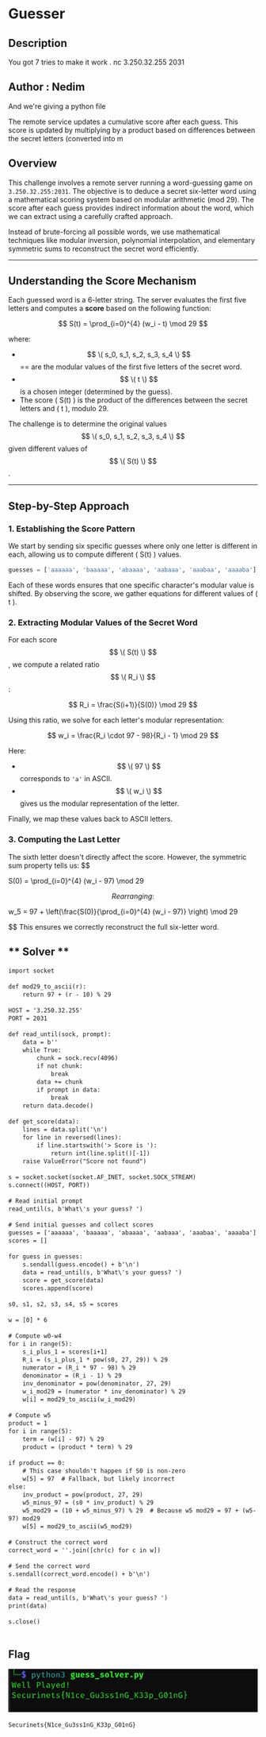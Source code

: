 # Guesser


## Description
You got 7 tries to make it work .
 nc 3.250.32.255 2031

## Author : Nedim
And we're giving a python file

The remote service updates a cumulative score after each guess. This score is updated by multiplying by a product based on differences between the secret letters (converted into m
## **Overview**

This challenge involves a remote server running a word-guessing game on `3.250.32.255:2031`. The objective is to deduce a secret six-letter word using a mathematical scoring system based on modular arithmetic (mod 29). The score after each guess provides indirect information about the word, which we can extract using a carefully crafted approach.

Instead of brute-forcing all possible words, we use mathematical techniques like modular inversion, polynomial interpolation, and elementary symmetric sums to reconstruct the secret word efficiently.

---

## **Understanding the Score Mechanism**

Each guessed word is a 6-letter string. The server evaluates the first five letters and computes a **score** based on the following function:

$$
S(t) = \prod_{i=0}^{4} (w_i - t) \mod 29
$$

where:
- $$ \( s_0, s_1, s_2, s_3, s_4 \) $$ == are the modular values of the first five letters of the secret word.
- $$ \( t \) $$ is a chosen integer (determined by the guess).
- The score \( S(t) \) is the product of the differences between the secret letters and \( t \), modulo 29.

The challenge is to determine the original values $$ \( s_0, s_1, s_2, s_3, s_4 \) $$ given different values of $$ \( S(t) \) $$.

---

## **Step-by-Step Approach**

### **1. Establishing the Score Pattern**
We start by sending six specific guesses where only one letter is different in each, allowing us to compute different \( S(t) \) values.

```python
guesses = ['aaaaaa', 'baaaaa', 'abaaaa', 'aabaaa', 'aaabaa', 'aaaaba']
```

Each of these words ensures that one specific character's modular value is shifted. By observing the score, we gather equations for different values of \( t \).

### **2. Extracting Modular Values of the Secret Word**
For each score $$ \( S(t) \) $$ , we compute a related ratio $$ \( R_i \) $$ :

$$
R_i = \frac{S(i+1)}{S(0)} \mod 29
$$

Using this ratio, we solve for each letter's modular representation:

$$
w_i = \frac{R_i \cdot 97 - 98}{R_i - 1} \mod 29
$$

Here:
- $$ \( 97 \) $$ corresponds to `'a'` in ASCII.
- $$ \( w_i \) $$ gives us the modular representation of the letter.

Finally, we map these values back to ASCII letters.

### **3. Computing the Last Letter**
The sixth letter doesn't directly affect the score. However, the symmetric sum property tells us:
$$

S(0) = \prod_{i=0}^{4} (w_i - 97) \mod 29

$$
Rearranging:
$$

w_5 = 97 + \left(\frac{S(0)}{\prod_{i=0}^{4} (w_i - 97)} \right) \mod 29

$$
This ensures we correctly reconstruct the full six-letter word.



## ** Solver **
```
import socket

def mod29_to_ascii(r):
    return 97 + (r - 10) % 29

HOST = '3.250.32.255'
PORT = 2031

def read_until(sock, prompt):
    data = b''
    while True:
        chunk = sock.recv(4096)
        if not chunk:
            break
        data += chunk
        if prompt in data:
            break
    return data.decode()

def get_score(data):
    lines = data.split('\n')
    for line in reversed(lines):
        if line.startswith('> Score is '):
            return int(line.split()[-1])
    raise ValueError("Score not found")

s = socket.socket(socket.AF_INET, socket.SOCK_STREAM)
s.connect((HOST, PORT))

# Read initial prompt
read_until(s, b'What\'s your guess? ')

# Send initial guesses and collect scores
guesses = ['aaaaaa', 'baaaaa', 'abaaaa', 'aabaaa', 'aaabaa', 'aaaaba']
scores = []

for guess in guesses:
    s.sendall(guess.encode() + b'\n')
    data = read_until(s, b'What\'s your guess? ')
    score = get_score(data)
    scores.append(score)

s0, s1, s2, s3, s4, s5 = scores

w = [0] * 6

# Compute w0-w4
for i in range(5):
    s_i_plus_1 = scores[i+1]
    R_i = (s_i_plus_1 * pow(s0, 27, 29)) % 29
    numerator = (R_i * 97 - 98) % 29
    denominator = (R_i - 1) % 29
    inv_denominator = pow(denominator, 27, 29)
    w_i_mod29 = (numerator * inv_denominator) % 29
    w[i] = mod29_to_ascii(w_i_mod29)

# Compute w5
product = 1
for i in range(5):
    term = (w[i] - 97) % 29
    product = (product * term) % 29

if product == 0:
    # This case shouldn't happen if S0 is non-zero
    w[5] = 97  # Fallback, but likely incorrect
else:
    inv_product = pow(product, 27, 29)
    w5_minus_97 = (s0 * inv_product) % 29
    w5_mod29 = (10 + w5_minus_97) % 29  # Because w5 mod29 = 97 + (w5-97) mod29
    w[5] = mod29_to_ascii(w5_mod29)

# Construct the correct word
correct_word = ''.join([chr(c) for c in w])

# Send the correct word
s.sendall(correct_word.encode() + b'\n')

# Read the response
data = read_until(s, b'What\'s your guess? ')
print(data)

s.close()


```
## Flag
![FlagGuesser](https://github.com/Rayene9052/darkest-hour-ctf-writeups/blob/dada45b421e75021ae7e0115d782aa61b56231c9/assets/guess%20solver%20output.PNG)
```
Securinets{N1ce_Gu3ss1nG_K33p_G01nG}
``` 